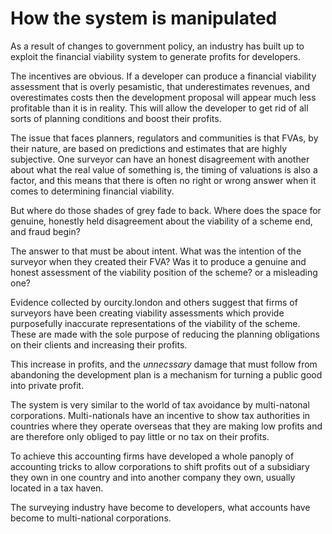 # How the system is manipulated

As a result of changes to government policy, an industry has built up to exploit the financial viability system to generate profits for developers. 

The incentives are obvious. If a developer can produce a financial viability assessment that is overly pesamistic, that underestimates revenues, and overestimates costs then the development proposal will appear much less profitable than it is in reality. This will allow the developer to get rid of all sorts of planning conditions and boost their profits. 

The issue that faces planners, regulators and communities is that FVAs, by their nature, are based on predictions and estimates that are highly subjective. One surveyor can have an honest disagreement with another about what the real value of something is, the timing of valuations is also a factor, and this means that there is often no right or wrong answer when it comes to determining financial viability. 

But where do those shades of grey fade to back. Where does the space for genuine, honestly held disagreement about the viability of a scheme end, and fraud begin? 

The answer to that must be about intent. What was the intention of the surveyor when they created their FVA? Was it to produce a genuine and honest assessment of the viability position of the scheme? or a misleading one? 

Evidence collected by ourcity.london and others suggest that firms of surveyors have been creating viability assessments which provide purposefully inaccurate representations of the viability of the scheme. These are made with the sole purpose of reducing the planning obligations on their clients and increasing their profits. 

This increase in profits, and the *unnecssary* damage that must follow from abandoning the development plan is a mechanism for turning a public good into private profit.

The system is very similar to the world of tax avoidance by multi-natonal corporations. Multi-nationals have an incentive to show tax authorities in countries where they operate overseas that they are making low profits and are therefore only obliged to pay little or no tax on their profits.  

To achieve this accounting firms have developed a whole panoply of accounting tricks to allow corporations to shift profits out of a subsidiary they own in one country and into another company they own, usually located in a tax haven. 

The surveying industry have become to developers, what accounts have become to multi-national corporations. 

